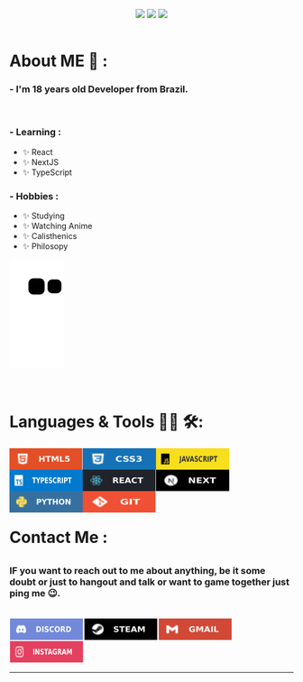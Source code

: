 <p align="center">
  <img height="50%" width="auto" src ="https://github-readme-stats.vercel.app/api?username=jhonsmith0&show_icons=true&count_private=true&theme=darcula&hide_border=true&hide=issues,contribs&bg_color=00000000">
  <img height="50%" width="auto" src ="https://github-readme-stats.vercel.app/api/top-langs/?username=jhonsmith0&layout=compact&hide_border=true&theme=darcula&bg_color=00000000&langs_count=6&hide=jupyter%20notebook,tex,css,php">
  <img src ="https://github-readme-streak-stats.herokuapp.com?user=jhonsmith0&theme=darcula&hide_border=true&background=FFFFFF00">
  <br>
  <br>
</p>

# About ME 💬 :

### - I'm 18 years old Developer from Brazil.

<br>

### - Learning :

- ✨ React
- ✨ NextJS
- ✨ TypeScript

### - Hobbies :

- ✨ Studying
- ✨ Watching Anime
- ✨ Calisthenics
- ✨ Philosopy

<img src="https://raw.githubusercontent.com/rafaballerini/rafaballerini/output/github-contribution-grid-snake.svg" >

</br>
</br>
</br>

# Languages & Tools 👨‍💻 🛠:

<a href="#">
 <img align="left" alt="HTML5" width="130" height="38" src="./svg/html5.svg" />
</a>

<a href="#">
 <img align="left" alt="CSS" width="130" height="38" src="svg/svg.svg" />
</a>
<a href="#">
 <img align="left" alt="JAVASCRIPT" width="130" height="38" src=" 	svg/../svg/js.svg" />
</a>
<a href="#">
 <img align="left" alt="TYPESCRIPT" width="130" height="38" src="./svg/ts.svg" />
</a>
<a href="#">
 <img align="left" alt="REACT" width="130" height="38" src="./svg/react.svg" />
</a>
<a href="#">
 <img align="left" alt="NEXTJS" width="130" height="38" src="./svg/nextjs.svg" />
</a>
<a href="#">
 <img align="left" alt="PYTHON" width="130" height="38" src="svg/python.svg" />
</a>
<a href="#">
 <img align="left" alt="GIT" width="130" height="38" src="./svg/git22.svg" />
</a>

<br>
<br>
<br>
<br>
<br>
<br>

# Contact Me :

<p style="margin-bottom: 32px">

### IF you want to reach out to me about anything, be it some doubt or just to hangout and talk or want to game together just ping me 😉.

</p>

<br>

<a href="smith#6321">
 <img align="left" style="margin: 1px" alt="Discord" width="130" height="38" src="svg/discord.svg" />
</a>

<a href="https://steamcommunity.com/id/contamainjhon/">
 <img align="left" style="margin: 1px" alt="Steam" width="130" height="38" src="./svg/steam.svg" />
</a>
<a href="mailto:zamuplays@gmail.com">
 <img align="left" style="margin: 1px" alt="Gmail" width="130" height="38" src="svg/gmail.svg" />
</a>

<a href="https://www.instagram.com/jhon.s007/">
 <img align="left" style="margin: 1px" alt="Instagram" width="130" height="38" src="svg/instagram.svg" />

</a>
 </p>

</br>
</br>
</br>
</br>

---
